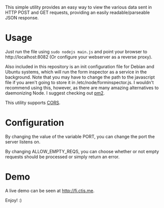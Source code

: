 This simple utility provides an easy way to view the various data sent in HTTP POST and GET requests, providing an 
easily readable/parseable JSON response. 

# Usage
Just run the file using `sudo nodejs main.js` and point your browser to http://localhost:8082 (Or configure your webserver as a reverse proxy).

Also included in this repository is an init configuration file for Debian and Ubuntu systems, which will run the form inspector as a service in the background.
Note that you may have to change the path to the javascript file if you aren't going to store it in /etc/node/forminspector.js. I wouldn't 
recommend using this, however, as there are many amazing alternatives to daemonizing Node. I suggest checking out [pm2](https://github.com/Unitech/pm2).

This utility supports [CORS](https://en.wikipedia.org/wiki/Cross-origin_resource_sharing).

# Configuration
By changing the value of the variable PORT, you can change the port the server listens on.

By changing ALLOW_EMPTY_REQS, you can choose whether or not empty requests should be processed or simply return an error. 

# Demo
A live demo can be seen at http://fi.ctis.me.

Enjoy! :)
